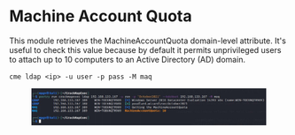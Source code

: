 # Machine Account Quota



This module retrieves the MachineAccountQuota domain-level attribute. It's useful to check this value because by default it permits unprivileged users to attach up to 10 computers to an Active Directory (AD) domain.

```
cme ldap <ip> -u user -p pass -M maq
```

<figure><img src="../../../../.gitbook/assets/image (60).png" alt=""><figcaption></figcaption></figure>
